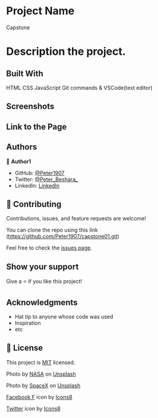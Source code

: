 # Project Name
Capstone

# Description the project.


## Built With

HTML
CSS
JavaScript
Git commands & VSCode(text editor)

## Screenshots



## Link to the Page



## Authors

👤 **Author1**

- GitHub: [@Peter1907](https://github.com/Peter1907)
- Twitter: [@Peter_Beshara_](https://twitter.com/Peter_Beshara_)
- LinkedIn: [LinkedIn](https://www.linkedin.com/in/peter-beshara-b33681241/)

## 🤝 Contributing

Contributions, issues, and feature requests are welcome!

You can clone the repo using this link (https://github.com/Peter1907/capstone01.git)

Feel free to check the [issues page](https://github.com/Peter1907/capstone01/issues).

## Show your support

Give a ⭐️ if you like this project!

## Acknowledgments

- Hat tip to anyone whose code was used
- Inspiration
- etc

## 📝 License

This project is [MIT](./MIT.md) licensed.

Photo by <a href="https://unsplash.com/@nasa?utm_source=unsplash&utm_medium=referral&utm_content=creditCopyText">NASA</a> on <a href="https://unsplash.com/s/photos/space-station?utm_source=unsplash&utm_medium=referral&utm_content=creditCopyText">Unsplash</a>

Photo by <a href="https://unsplash.com/@spacex?utm_source=unsplash&utm_medium=referral&utm_content=creditCopyText">SpaceX</a> on <a href="https://unsplash.com/s/photos/space-station?utm_source=unsplash&utm_medium=referral&utm_content=creditCopyText">Unsplash</a>

<a target="_blank" href="https://icons8.com/icon/98972/facebook-f">Facebook F</a> icon by <a target="_blank" href="https://icons8.com">Icons8</a>

<a target="_blank" href="https://icons8.com/icon/13963/twitter">Twitter</a> icon by <a target="_blank" href="https://icons8.com">Icons8</a>
